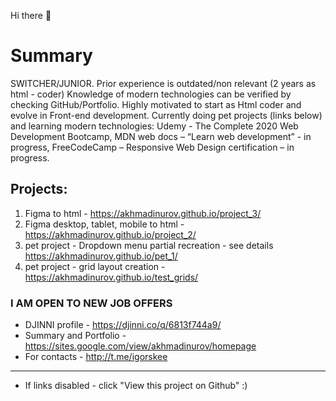 Hi there 👋  
# Summary
SWITCHER/JUNIOR. 
Prior experience is outdated/non relevant (2 years as html - coder)
Knowledge of modern technologies can be verified by checking GitHub/Portfolio. 
Highly motivated to start as Html coder and evolve in Front-end development.
Currently doing pet projects (links below) and learning modern technologies:
Udemy - The Complete 2020 Web Development Bootcamp,
MDN web docs – “Learn web development” - in progress, 
FreeCodeCamp – Responsive Web Design certification – in progress.

## Projects:

1. Figma to html - https://akhmadinurov.github.io/project_3/
2. Figma desktop, tablet, mobile to html - https://akhmadinurov.github.io/project_2/
3. pet project - Dropdown menu partial recreation - see details https://akhmadinurov.github.io/pet_1/
4. pet project - grid layout creation - https://akhmadinurov.github.io/test_grids/

### I AM OPEN TO NEW JOB OFFERS

- DJINNI profile - https://djinni.co/q/6813f744a9/
- Summary and Portfolio - https://sites.google.com/view/akhmadinurov/homepage
- For contacts - http://t.me/igorskee


___________________________________________________________
* If links disabled - click "View this project on Github" :)

<!--
**Akhmadinurov/akhmadinurov** is a ✨ _special_ ✨ repository because its `README.md` (this file) appears on your GitHub profile.

Here are some ideas to get you started:

- 🔭 I’m currently working on ...
- 🌱 I’m currently learning ...
- 👯 I’m looking to collaborate on ...
- 🤔 I’m looking for help with ...
- 💬 Ask me about ...
- 📫 How to reach me: ...
- 😄 Pronouns: ...
- ⚡ Fun fact: ...
-->
